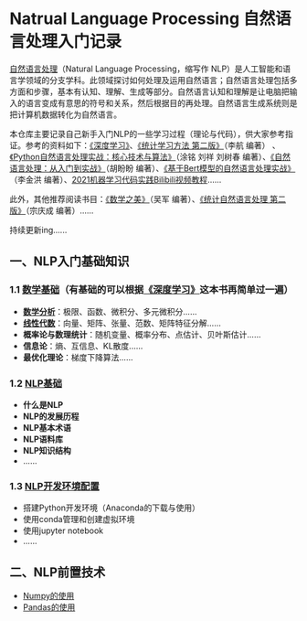 # Natrual Language Processing 自然语言处理入门记录
[自然语言处理](https://zh.wikipedia.org/wiki/%E8%87%AA%E7%84%B6%E8%AF%AD%E8%A8%80%E5%A4%84%E7%90%86)（Natural Language Processing，缩写作 NLP）是人工智能和语言学领域的分支学科。此领域探讨如何处理及运用自然语言；自然语言处理包括多方面和步骤，基本有认知、理解、生成等部分。自然语言认知和理解是让电脑把输入的语言变成有意思的符号和关系，然后根据目的再处理。自然语言生成系统则是把计算机数据转化为自然语言。

本仓库主要记录自己新手入门NLP的一些学习过程（理论与代码），供大家参考指证。参考的资料如下：[《深度学习》](https://github.com/MingchaoZhu/DeepLearning/blob/master/DL%E4%B8%AD%E6%96%87.pdf)、[《统计学习方法 第二版》](https://item.jd.com/12522197.html)（李航 编著） 、[《Python自然语言处理实战：核心技术与算法》](https://item.jd.com/12375644.html)（涂铭 刘祥 刘树春 编著）、[《自然语言处理：从入门到实战》](https://item.jd.com/12874424.html)（胡盼盼 编著）、[《基于Bert模型的自然语言处理实战》](https://item.jd.com/13357124.html)（李金洪 编著）、[2021机器学习代码实践Bilibili视频教程](https://www.bilibili.com/video/BV14p4y1h7ay?spm_id_from=333.999.0.0)......

此外，其他推荐阅读书目：[《数学之美》](https://item.jd.com/12646983.html)（吴军 编著）、[《统计自然语言处理 第二版》](https://item.jd.com/12646701.html)（宗庆成 编著）......

持续更新ing......

## 一、NLP入门基础知识
### 1.1 [数学基础](https://github.com/Serendipity-zyf/Natrual-Language-Processing/tree/main/%E6%95%B0%E5%AD%A6%E5%9F%BA%E7%A1%80Basic_Math)（有基础的可以根据[《深度学习》](https://github.com/MingchaoZhu/DeepLearning/blob/master/DL%E4%B8%AD%E6%96%87.pdf)这本书再简单过一遍）
* **[数学分析](https://github.com/Serendipity-zyf/Natrual-Language-Processing/blob/main/%E6%95%B0%E5%AD%A6%E5%9F%BA%E7%A1%80Basic_Math/NLP%E6%95%B0%E5%AD%A6%E5%88%86%E6%9E%90%E5%9F%BA%E7%A1%80/NLP%E6%95%B0%E5%AD%A6%E5%88%86%E6%9E%90%E5%9F%BA%E7%A1%80.pdf)**：极限、函数、微积分、多元微积分......
* **[线性代数](https://github.com/Serendipity-zyf/Natrual-Language-Processing/tree/main/%E6%95%B0%E5%AD%A6%E5%9F%BA%E7%A1%80Basic_Math/%E7%BA%BF%E6%80%A7%E4%BB%A3%E6%95%B0)**：向量、矩阵、张量、范数、矩阵特征分解......
* **概率论与数理统计**：随机变量、概率分布、点估计、贝叶斯估计......
* **信息论**：熵、互信息、KL散度......
* **最优化理论**：梯度下降算法......
### 1.2 [NLP基础](https://github.com/Serendipity-zyf/Natrual-Language-Processing/blob/main/NLP%E5%9F%BA%E7%A1%80/NLP_Chap1/NLP_Chap1.pdf)
* **什么是NLP**
* **NLP的发展历程**
* **NLP基本术语**
* **NLP语料库**
* **NLP知识结构**
* ......
### 1.3 [NLP开发环境配置](https://github.com/Serendipity-zyf/Natrual-Language-Processing/blob/main/NLP%E5%BC%80%E5%8F%91%E7%8E%AF%E5%A2%83%E6%90%AD%E5%BB%BA/Readme.md)
* 搭建Python开发环境（Anaconda的下载与使用）
* 使用conda管理和创建虚拟环境
* 使用jupyter notebook
* ......
## 二、NLP前置技术
* [Numpy的使用](https://github.com/Serendipity-zyf/Natrual-Language-Processing/tree/main/Numpy%E3%80%81Pandas%E5%9F%BA%E7%A1%80/Numpy%E5%9F%BA%E7%A1%80)
* [Pandas的使用](https://github.com/Serendipity-zyf/Natrual-Language-Processing/tree/main/Numpy%E3%80%81Pandas%E5%9F%BA%E7%A1%80/Pandas%E5%9F%BA%E7%A1%80)
